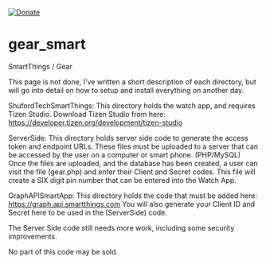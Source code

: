 
[![Donate](https://www.paypalobjects.com/en_US/i/btn/btn_donateCC_LG.gif)](https://www.paypal.com/cgi-bin/webscr?cmd=_s-xclick&hosted_button_id=ZNFFP8P7KSR78)



# gear_smart
SmartThings / Gear

This page is not done, I've written a short description of each directory, but will go into detail on how to setup and install everything
on another day.


ShufordTechSmartThings:
  This directory holds the watch app, and requires Tizen Studio.
    Download Tizen Studio from here:
      https://developer.tizen.org/development/tizen-studio

ServerSide:
  This directory holds server side code to generate the access token and endpoint URLs.
    These files must be uploaded to a server that can be accessed by the user on a computer or smart phone. (PHP/MySQL)
    Once the files are uploaded, and the database has been created, a user can visit the file (gear.php) and enter their Client and Secret codes.
    This file will create a SIX digit pin number that can be entered into the Watch App.
    
GraphAPISmartApp:
  This directory holds the code that must be added here: https://graph.api.smartthings.com
    You will also generate your Client ID and Secret here to be used in the (ServerSide) code.
    
    
    
The Server Side code still needs more work, including some security improvements.
    



No part of this code may be sold.
